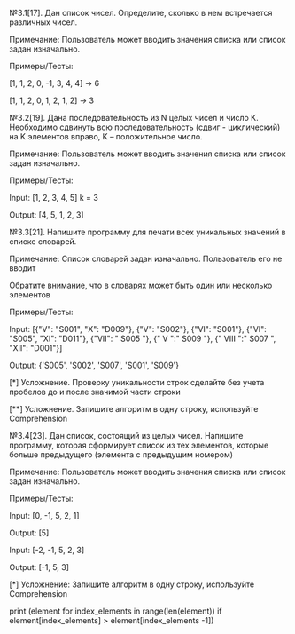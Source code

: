 №3.1[17]. Дан список чисел. Определите, сколько в нем встречается различных чисел.

Примечание: Пользователь может вводить значения списка или список задан изначально.

Примеры/Тесты:

[1, 1, 2, 0, -1, 3, 4, 4] -> 6

[1, 1, 2, 0, 1, 2, 1, 2] -> 3

№3.2[19]. Дана последовательность из N целых чисел и число K. Необходимо сдвинуть всю последовательность (сдвиг - циклический) на K элементов вправо, K – положительное число.

Примечание: Пользователь может вводить значения списка или список задан изначально.

Примеры/Тесты:

Input: [1, 2, 3, 4, 5] k = 3

Output: [4, 5, 1, 2, 3]

№3.3[21]. Напишите программу для печати всех уникальных значений в списке словарей.

Примечание: Список словарей задан изначально. Пользователь его не вводит

Обратите внимание, что в словарях может быть один или несколько элементов

Примеры/Тесты:

Input: [{"V": "S001", "X": "D009"}, {"V": "S002"}, {"VI": "S001"}, {"VI": "S005", "XI": "D011"}, {"VII": " S005 "}, {" V ":" S009 "}, {" VIII ":" S007 ", "XII": "D001"}]

Output: {'S005', 'S002', 'S007', 'S001', 'S009'}

[*] Усложнение. Проверку уникальности строк сделайте без учета пробелов до и после значимой части строки

[**] Усложнение. Запишите алгоритм в одну строку, используйте Comprehension

№3.4[23]. Дан список, состоящий из целых чисел. Напишите программу, которая сформирует список из тех элементов, которые больше предыдущего (элемента с предыдущим номером)

Примечание: Пользователь может вводить значения списка или список задан изначально.

Примеры/Тесты:

Input: [0, -1, 5, 2, 1]

Output: [5]

Input: [-2, -1, 5, 2, 3]

Output: [-1, 5, 3]

[*] Усложнение: Запишите алгоритм в одну строку, используйте Comprehension

print (element for index_elements in range(len(element)) if element[index_elements] > element[index_elements -1])